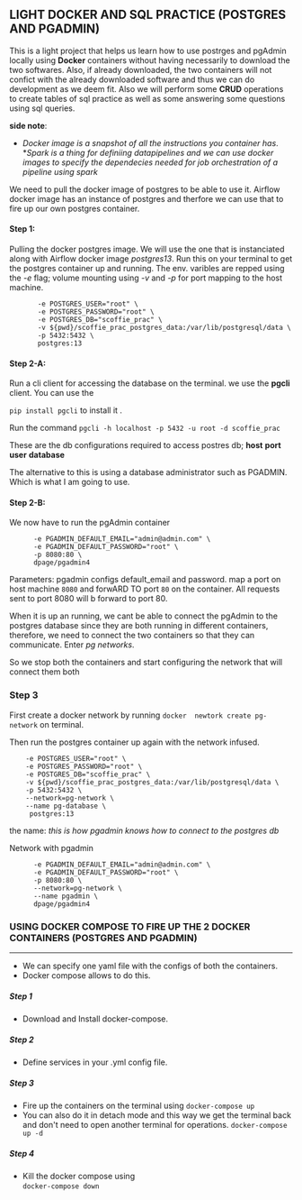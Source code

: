 ## LIGHT DOCKER AND SQL PRACTICE (POSTGRES AND PGADMIN)

This is a light project that helps us learn how to use postrges and pgAdmin locally using **Docker** containers without having necessarily to download the two softwares. Also, if already downloaded, the two containers will not confict with the already downloaded software and thus we can do development as we deem fit.
Also we will perform some **CRUD** operations to create tables of sql practice as well as some answering some questions using sql queries. 


**side note**:
*  _Docker image is a snapshot of all the instructions you container has_.
*_Spark is a thing for definiing datapipelines and we can use docker images to specify the dependecies needed for job orchestration of a pipeline using spark_

We need to pull the docker image of postgres to be able to use it. Airflow docker image has an instance of postgres and therfore we can use that to fire up our own postgres container.

#### Step 1:
Pulling the docker postgres image. We will use the one that is instanciated along with Airflow docker image _postgres13_.
Run this on your terminal to get the postgres container up and running. The env. varibles are repped using the _-e_ flag; volume mounting using _-v_
and _-p_ for port mapping to the host machine.
 ```docker run -it \
        -e POSTGRES_USER="root" \
        -e POSTGRES_PASSWORD="root" \
        -e POSTGRES_DB="scoffie_prac" \
        -v ${pwd}/scoffie_prac_postgres_data:/var/lib/postgresql/data \
        -p 5432:5432 \
        postgres:13
 ```

 #### Step 2-A:
 Run a cli client for accessing the database on the terminal. we use the **pgcli** client. You can use the 

 `pip install pgcli` to install it .

 Run the command `pgcli -h localhost -p 5432 -u root -d scoffie_prac`

These are the db configurations required to access postres db;
**host**
**port**
**user**
**database**

The alternative to this is using a database administrator such as PGADMIN. Which is what I am going to use.


#### Step 2-B:
We now have to run the pgAdmin container 

``` docker run -it \
      -e PGADMIN_DEFAULT_EMAIL="admin@admin.com" \
      -e PGADMIN_DEFAULT_PASSWORD="root" \
      -p 8080:80 \
      dpage/pgadmin4
```
Parameters:
pgadmin configs default_email and password.
map a port on host machine `8080` and forwARD TO port `80` on the container. All requests sent to port 8080 will b forward to port 80.

When it is up an running, we cant be able to connect the pgAdmin to the postgres database since they are both running in different containers, therefore, we need to connect the two containers so that they can communicate. Enter _pg networks_.

So we stop both the containers and start configuring the network that will connect them both

### Step 3 
First create a docker network by running 
`docker  newtork create pg-network` on terminal.

Then run the postgres container up again with the network infused.

```docker run -it \
    -e POSTGRES_USER="root" \
    -e POSTGRES_PASSWORD="root" \
    -e POSTGRES_DB="scoffie_prac" \
    -v ${pwd}/scoffie_prac_postgres_data:/var/lib/postgresql/data \
    -p 5432:5432 \
    --network=pg-network \
    --name pg-database \ 
     postgres:13
 ```
 the name: _this is how pgadmin knows how to connect to the postgres db_

Network with pgadmin


``` docker run -it \
      -e PGADMIN_DEFAULT_EMAIL="admin@admin.com" \
      -e PGADMIN_DEFAULT_PASSWORD="root" \
      -p 8080:80 \
      --network=pg-network \
      --name pgadmin \
      dpage/pgadmin4
```

### USING DOCKER COMPOSE TO FIRE UP THE 2 DOCKER CONTAINERS (POSTGRES AND PGADMIN)
---
* We can specify one yaml file with the configs of both the containers.
* Docker compose allows to do this.

##### Step 1 
- Download and Install docker-compose.


##### Step 2 
- Define services in your .yml config file.

##### Step 3 
- Fire up the containers on the terminal using 
`docker-compose up`
- You can also do it in detach mode and this way we get the terminal back and don't need to open another terminal for operations.
`docker-compose up -d`

##### Step 4 
- Kill the docker compose using  
`docker-compose down`